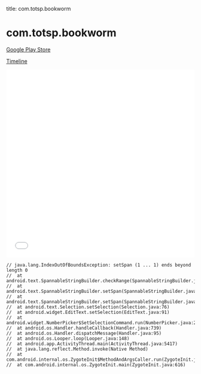title: com.totsp.bookworm

# com.totsp.bookworm

[Google Play Store](https://play.google.com/store/apps/details?id=com.totsp.bookworm)

[Timeline](./vis-timeline.html)

<iframe src="./vis-timeline.html" width="100%" height="500px" style="border:none;"></iframe>

```
// java.lang.IndexOutOfBoundsException: setSpan (1 ... 1) ends beyond length 0
// 	at android.text.SpannableStringBuilder.checkRange(SpannableStringBuilder.java:1090)
// 	at android.text.SpannableStringBuilder.setSpan(SpannableStringBuilder.java:665)
// 	at android.text.SpannableStringBuilder.setSpan(SpannableStringBuilder.java:658)
// 	at android.text.Selection.setSelection(Selection.java:76)
// 	at android.widget.EditText.setSelection(EditText.java:91)
// 	at android.widget.NumberPicker$SetSelectionCommand.run(NumberPicker.java:2246)
// 	at android.os.Handler.handleCallback(Handler.java:739)
// 	at android.os.Handler.dispatchMessage(Handler.java:95)
// 	at android.os.Looper.loop(Looper.java:148)
// 	at android.app.ActivityThread.main(ActivityThread.java:5417)
// 	at java.lang.reflect.Method.invoke(Native Method)
// 	at com.android.internal.os.ZygoteInit$MethodAndArgsCaller.run(ZygoteInit.java:726)
// 	at com.android.internal.os.ZygoteInit.main(ZygoteInit.java:616)

```



